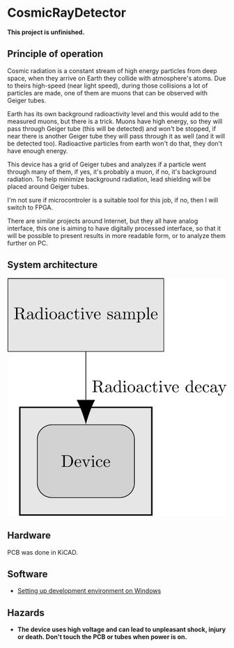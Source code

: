 # CosmicRayDetector

**This project is unfinished.**

## Principle of operation

Cosmic radiation is a constant stream of high energy particles from deep space, when they arrive on Earth they collide with atmosphere's atoms. Due to theirs high-speed (near light speed), during those collisions a lot of particles are made, one of them are muons that can be observed with Geiger tubes.

Earth has its own background radioactivity level and this would add to the measured muons, but there is a trick. Muons have high energy, so they will pass through Geiger tube (this will be detected) and won't be stopped, if near there is another Geiger tube they will pass through it as well (and it will be detected too). Radioactive particles from earth won't do that, they don't have enough energy. 

This device has a grid of Geiger tubes and analyzes if a particle went through many of them, if yes, it's probably a muon, if no, it's background radiation. To help minimize background radiation,  lead shielding will be placed around Geiger tubes.

I'm not sure if microcontroler is a suitable tool for this job, if no, then I will switch to FPGA.

There are similar projects around Internet, but they all have analog interface, this one is aiming to have digitally processed interface, so that it will be possible to present results in more readable form, or to analyze them further on PC.

## System architecture

![architecture](https://raw.githubusercontent.com/RobertGawron/CosmicRayDetector/master/documentation/diagrams/ArchitectureOverview-1.png)

## Hardware
PCB was done in KiCAD.

## Software
* [Setting up development environment on Windows
](https://github.com/RobertGawron/CosmicRayDetector/wiki/Setting-up-development-environment-on-Windows)

## Hazards

* **The device uses high voltage and can lead to unpleasant shock, injury or death. Don't touch the PCB or tubes when power is on.**